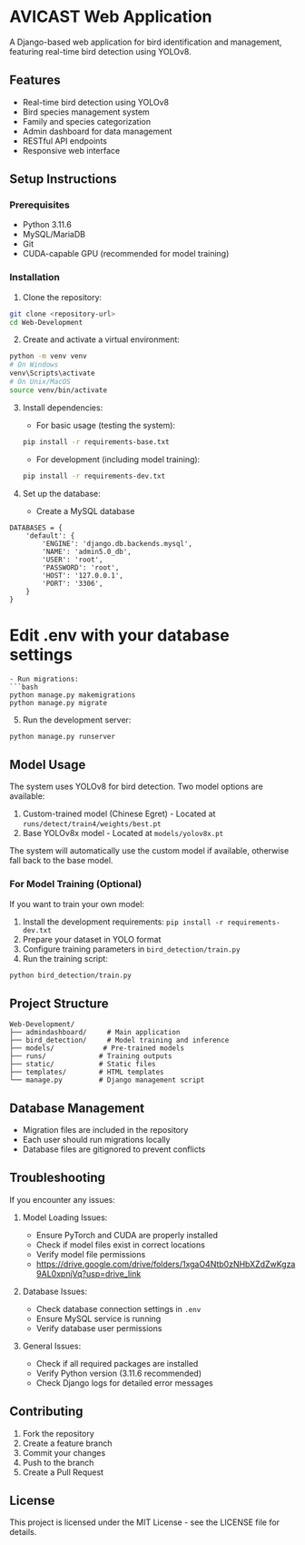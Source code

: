 # AVICAST Web Application

A Django-based web application for bird identification and management, featuring real-time bird detection using YOLOv8.

## Features

- Real-time bird detection using YOLOv8
- Bird species management system
- Family and species categorization
- Admin dashboard for data management
- RESTful API endpoints
- Responsive web interface

## Setup Instructions

### Prerequisites
- Python 3.11.6
- MySQL/MariaDB
- Git
- CUDA-capable GPU (recommended for model training)

### Installation

1. Clone the repository:
```bash
git clone <repository-url>
cd Web-Development
```

2. Create and activate a virtual environment:
```bash
python -m venv venv
# On Windows
venv\Scripts\activate
# On Unix/MacOS
source venv/bin/activate
```

3. Install dependencies:
   - For basic usage (testing the system):
   ```bash
   pip install -r requirements-base.txt
   ```
   - For development (including model training):
   ```bash
   pip install -r requirements-dev.txt
   ```

4. Set up the database:
   - Create a MySQL database
```
DATABASES = {
    'default': {
        'ENGINE': 'django.db.backends.mysql',
        'NAME': 'admin5.0_db',
        'USER': 'root',
        'PASSWORD': 'root',
        'HOST': '127.0.0.1',
        'PORT': '3306',
    }
}
```
   # Edit .env with your database settings
   ```
   - Run migrations:
   ```bash
   python manage.py makemigrations
   python manage.py migrate
   ```

5. Run the development server:
```bash
python manage.py runserver
```

## Model Usage

The system uses YOLOv8 for bird detection. Two model options are available:

1. Custom-trained model (Chinese Egret) - Located at `runs/detect/train4/weights/best.pt`
2. Base YOLOv8x model - Located at `models/yolov8x.pt`

The system will automatically use the custom model if available, otherwise fall back to the base model.

### For Model Training (Optional)
If you want to train your own model:
1. Install the development requirements: `pip install -r requirements-dev.txt`
2. Prepare your dataset in YOLO format
3. Configure training parameters in `bird_detection/train.py`
4. Run the training script:
```bash
python bird_detection/train.py
```

## Project Structure

```
Web-Development/
├── admindashboard/     # Main application
├── bird_detection/     # Model training and inference
├── models/            # Pre-trained models
├── runs/             # Training outputs
├── static/           # Static files
├── templates/        # HTML templates
└── manage.py         # Django management script
```

## Database Management

- Migration files are included in the repository
- Each user should run migrations locally
- Database files are gitignored to prevent conflicts

## Troubleshooting

If you encounter any issues:

1. Model Loading Issues:
   - Ensure PyTorch and CUDA are properly installed
   - Check if model files exist in correct locations
   - Verify model file permissions
   - https://drive.google.com/drive/folders/1xgaO4Ntb0zNHbXZdZwKgza9AL0xpnjVq?usp=drive_link

2. Database Issues:
   - Check database connection settings in `.env`
   - Ensure MySQL service is running
   - Verify database user permissions

3. General Issues:
   - Check if all required packages are installed
   - Verify Python version (3.11.6 recommended)
   - Check Django logs for detailed error messages

## Contributing

1. Fork the repository
2. Create a feature branch
3. Commit your changes
4. Push to the branch
5. Create a Pull Request

## License

This project is licensed under the MIT License - see the LICENSE file for details. 
